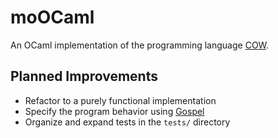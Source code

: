 # moOCaml
An OCaml implementation of the programming language [COW](https://esolangs.org/wiki/COW).

## Planned Improvements

- Refactor to a purely functional implementation
- Specify the program behavior using [Gospel](https://github.com/ocaml-gospel/gospel)
- Organize and expand tests in the `tests/` directory
